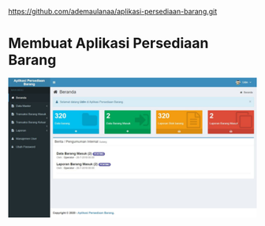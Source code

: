https://github.com/ademaulanaa/aplikasi-persediaan-barang.git
# Membuat Aplikasi Persediaan Barang

<p align="center">
<img src="https://github.com/MhmmdAmier/aplikasi-persediaan-barang/blob/master/images.jpg">
